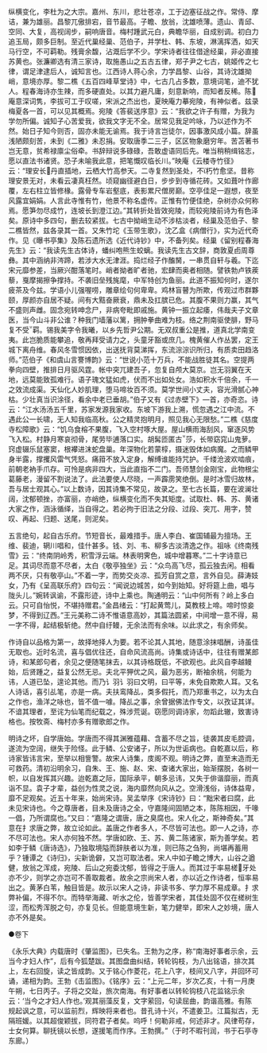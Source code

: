 <!-- { "loadSidebar": true } -->
纵横变化，李杜为之大宗。嘉州、东川，悲壮苍凉，工于边塞征战之作。常侍、摩诘，兼为雄丽。昌黎兀傲排宕，音节最高。子瞻、放翁，沈雄喷薄。遗山、青邱、空同、大复，高视阔步，嗣响唐音。梅村踵武元白，典瞻华丽，自成别调。初白力追玉局，颇多巨制。至近代巢经巢、范伯子，并学杜、韩、东坡，淋漓挥洒，如天马行空，不可羁勒。残膏余馥，沾溉后学不少。学宋诗者往往借途经巢，非必直接苏黄也。张濂卿选有清三家诗，取施愚山之五古五律，郑子尹之七古，姚姬传之七律，谓足津逮后人，诚知言也。江西诗人蒋心余，力学昌黎、山谷，其诗沈雄拗峭，意境亦厚。黎二樵《五百四峰草堂诗》中，七古几占多数，意境词笔，迪不犹人。程春海诗亦生辣，而多硬直处。以其力避凡庸，刻意新响，而知者反稀。陈庵意深词隽，李拔可工于叹嗟，宋派之杰出也，夏映庵力摹宛陵，有神似者。兹录梅夏各一首，可以见其概焉。宛陵《答裴送序意》云：“我欲之许子有赠，为我为学勿所偏。诚知子心苦爱我，欲我文字无不全。居常见我足吟咏，乃以述作为不然。始日子知今则否，固亦未能无谕焉。我于诗言岂徒尔，因事激风成小篇。辞虽浅陋颇刻苦，未到《二雅》未忍捐。安取唐季二三子，区区物象磨穷年。苦苫著书岂无意，贫希禄廪尘俗牵。书辞辩说多碌碌，吾敢虚语同后先。唯当稍稍缉铭志，愿以直法书诸贤。恐子未喻我此意，把笔慨叹临长川。”映庵《云楼寺竹径》云：“理安长丹直插地，云栖大竹高参天。二寺复然到圣处，不朽竹愈坚。昔称理安景无对，未看云凄真枉然。顷窥幽径避白日，步步到寺循花砖。又如葺叶作廊覆，左右柱立皆修椽。露骨专车岩壑底，表影累尺僧房巅。空亭佳足一遐想，夜至风露宜娟娟。人言此寺惟有竹，他景不称名虚传。正惟有竹便佳绝，杂树亦众何称焉。愿笋勿尽成竹，连坡长到澄江边。”其转折处皆效宛陵，而较宛陵前诗为有色泽矣。原诗中多四句，删去较紧拔。七古中拗峭生动不涉枯淡者，经巢及范伯子、黎二樵皆然，兹各录其一首。又朱竹坨《玉带生歌》，沈乙盒《病僧行》，实为近代奇作。见《曝书亭集》及陈石遗所选《近代诗钞》中，不备列矣。经巢《留别程春海先生》云：“我读先生古体诗，蟠纠咆熊生蛟螭。我读先生古文辞，商敦夏卣周尊彝。其中涵纳非涔蹄，若涉大水无津涯。捣烂经子作醢胬，一串贯自轩与羲。下迄宋元靡参差，当厥兴酣落笔时。峭者拗者旷者驰，宏肆而奥者相随。譬铁勃卢铁蒺藜，戛摩揭擦争撑持。不袭旧垒残旄麾，中军特创为鱼丽。此道不振知何时，遂尔疲茶及今兹。学语小儿强喔唠，雕章绘句何卑卑。鸡林盲瞽为所欺，传观过市群夥颐，厚颜亦自居不疑。间有大黠奋厥衰，鼎未及扛膑已危。其腹不果则力赢，其气不盛则声雌。固念宛转呻念尸，非病夸毗即戚施。黄钟一振立起痿，伟哉夫子文章医，当今山斗非公谁？种我门墙藩以篱，拥肿拳曲难为枝。络之荆南驱使腓，野马复不受羁。锡我美字令我曦，以乡先哲尹公期。无双叔重公是推，道真北学南变夷。此岂脆质能攀追，敬再拜受请力之，头童牙豁或庶几。槐黄催人作丛罢，定王城下离舟维。春风冬雪惯因依，出送抚背莫涕挥，东流淙淙识所归，有质卖田趋洛师。”范伯子《和虞山言謇博韵》云：“世说小范十万兵，不能战胜徒其名。空提两拳向四壁，推排日月驱风霆。帐中突兀建吾子，忽复自颅大莫京。岂无羽翼在天地，远莫能致孤难行。语子瑰文猛如虎，伏而不出如处女。浩如积水千倍余，千一之效流成渠。天仙化人妙肌理，堕马啼妆百不须。莫学世间小丈夫，容光滑腻心神枯。少壮真当识涂径，看余中老已垂胡。”伯子又有《过赤壁下》—首，亦奇恣。诗云：“江水汤汤五千里，苏家发源我家收。东坡下游我上溯，慌忽遇之江中流。不遇此公一长啸，无人知我临高秋。公之精灵抱明月，照见我心无限愁。”二樵《慈度寺松障歌》云：“饥乌食榕不果腹，飞入空村啄大屋。屋山横雨海刮风，窜逐风势飞入松。村静月寒哀彻骨，尾劳毕逋落口实。胡髯匝匿古莎，长带窈窕山鬼萝。窍虚辍乐鼠塞窦，根襻进沫蛇盘巢。年深物化若蒙椁，摄迷毁体如病魔。之而鳞甲身半露，撑攫风雷气凭怒。痛箝不放入定身，解缚谁能持咒护。千缕沧波欢啮痕，前朝老衲手爪存。可怜是病非四大，当此直指不二门。吾师慧剑金刚宝，此物根尘葛藤老，漫留不割说法了。此法要使人尽晓，一声霹雳笑绝倒。是时冰雪归故林，吾与居士观其心。”以上数诗，因其诗集不常见，故录之。至七古长篇，要在波澜壮阔，沈郁顿挫，亦富丽，亦峭绝，纵横变化而不失其矩度。试取杜、韩、苏、黄诸大家之作，涵泳循绎，当自得之。若必拘于旧法之分段、过段、突兀、用字，赞叹、再起、归题、送尾，则泥矣。

五言绝句，起自古乐府。节短音长，最难措手。唐人李白、崔国辅最为擅场。王维、裴迪，辋川唱和，佳什甚多。钱、刘、韦、柳多古淡清逸之作。祖咏《终南残雪》云：“终南阴岭秀，积雪浮云端。林表明霁色，城中增暮寒。”二十字诗意已足。其词尽而意不尽者，太白《敬亭独坐》云：“众鸟高飞尽，孤云独去闲。相看两不厌，只有敬亭山。”不着一字，而势交炎凉、孤芳自赏之意，言外自见。薛涛妓女，乃有《呈高联乐府》四句云：“闻说边城苦，如今到始知。好将筵上曲，唱与陇头儿。”婉转讽谕，不露形迹，诗中上乘也。陶通明云：“山中何所有？岭上多白云。只可自怡悦，不堪持赠君。”金昌绪云：“打起黄莺儿，莫教枝上啼。啼时惊妾梦，不得到辽西。”王元美称二诗不惟语意高妙，其篇法圆紧，中间增一意不得，易一字不得，起结极斩绝。然中自纡鳗，无余法而有余味。以此求之，有余师矣。

作诗自以品格为第一，故择地择人为要。若不论其人其地，随意涂抹唱酬，诗虽佳无取也。近时名流，喜与倡优往还，自命风流高尚。诗集或诗话中，往往有赠某郎诗，和某郎句者，余见之便随笔抹去，以其诗格既低，不欲观也。此风自李越鳗始，后贤踵之，益复公然无忌。夫北平狎优之风，最为恶劣，断袖余桃，何能为讳，人道已坠，遑论其他。而乃讠羽讠羽曰文明，曰平等，未免自欺欺人耳。又名人诗话，喜引乩笔，亦是一病。夫扶鸾降乩，类多假托，而乃郑重书之，以为太白之作也，渔洋之咏也，皆不值一噱。降乩之事，余曾据佛法作专文，以孜证其详。不谙其理者，至诧为仙笔而纪载之，殊涉荒诞。窃愿同调诗家，勿蹈此辙，致害诗格也。按牧斋、梅村亦多有赠歌郎之作。

明诗之坏，自学唐始。学唐而不得其渊雅蕴藉、含蓄不尽之旨，徒袭其皮毛腔调，遂流为空阔，继失于险怪。此于鳞、公安诸子，所以为世诟病也。自乾嘉以后，称诗家皆讳言宋，至举以相訾警。故宋人诗集，庋阁不观。明诗之弊，直至末造而无可救药。清初沿明余习，自朱、王、施、赵、宋、查诸大家出，始渐摆脱，各树一帜，以自发挥其兴趣。迨乾嘉之际，国际承平，朝多忌讳，又失于俳谐靡丽，而真诣不显。袁子才辈，益创为性灵之说，海内靡然向风从之。空滑浅俗，诗体益卑，靡不足观矣。近五十年来，始尚宋诗。吴孟举序《宋诗钞》曰：“黜宋者曰腐，此未见宋诗也。今之尊唐者，目未及唐诗之全，守嘉隆间固陋之本，陈陈相因，千喙一倡，乃所谓腐也。”又曰：“嘉隆之谓唐，唐之臭腐也。宋人化之，斯神奇矣。”其意在扌求唐之弊，故立论如此。盖唐之作者多人，不尽皆可法也。即一人之诗，亦不尽可法也。宋人亦何独不然。学唐如欧、王、苏、黄二陈诸家，斯为善学矣。若如李于鳞《唐诗选》，乃独取境隘而辞肤者以为准，则已陈之刍狗，尚堪再蓄用乎？锺谭之《诗归》，尖新诡僻，又岂可取法者。宋人中如子瞻之博大，山谷之遒健，放翁之浑成，宛陵、后山之宛委沈郁，皆得之于唐人。而其过于率易槎牙处亦不少，则学之亦岂可不善取裁者。故余之宗尚宋人者，亦以近之作诗者，恒率易出之。黄茅白苇，触目皆是。故示以宋人之诗，非读书多、学力厚不易成章。扌求弊补偏，不得不尔。而特举海藏、听水之伦，皆善学宋者，其佳处固不仅在槎树生涩，而松秀浑脱之句，亦复见长。但能意境生新，笔力健举，即宋人之妙境，唐人亦不外是矣。

●卷下

《永乐大典》内载唐时《肇监图》，已失名。王勃为之序，称“南海好事者示余，云当今才妇人作”，后有今狐楚跋。其图盘曲纠结，转轮钩枝，为八出铭语，排次其上，左右回旋，读之皆成韵。又于铭心作菱花，花上八字，枝间又八字，并回环可诵，递相为韵。王勃《击监图》。《铭序》云：“上元二年，岁次乙亥，十有一月庚午朔，七日丙子。子将之交趾，旅次南海。有好事者以转轮钩枝八花监铭示余云：‘当今之才妇人作也。’观其丽藻反复，文字萦回，句读屈曲，韵谐高雅。有陈规起讽之意，可以监前烈，辉映将来者也。昔孔诗十兴，不遣姜卫。江篇拟古，无隔班媛。以其超俊颖拔，同符君子者矣。呜呼！何勒非戒，何述非才。风律苟存，士女何算。聊抚镜以长想，遂援笔而作序。王勃撰。”（于时不暇刊润，书于石亭寺东廊。）

